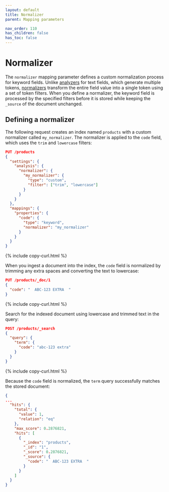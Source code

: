 ```yaml
---
layout: default
title: Normalizer
parent: Mapping parameters

nav_order: 110
has_children: false
has_toc: false
---
```


# Normalizer

The `normalizer` mapping parameter defines a custom normalization process for keyword fields. Unlike [analyzers]({{site.url}}{{site.baseurl}}/analyzers/supported-analyzers/index/) for text fields, which generate multiple tokens, [normalizers]({{site.url}}{{site.baseurl}}/analyzers/normalizers/) transform the entire field value into a single token using a set of token filters. When you define a normalizer, the keyword field is processed by the specified filters before it is stored while keeping the `_source` of the document unchanged.


## Defining a normalizer

The following request creates an index named `products` with a custom normalizer called `my_normalizer`. The normalizer is applied to the `code` field, which uses the `trim` and `lowercase` filters:

```json
PUT /products
{
  "settings": {
    "analysis": {
      "normalizer": {
        "my_normalizer": {
          "type": "custom",
          "filter": ["trim", "lowercase"]
        }
      }
    }
  },
  "mappings": {
    "properties": {
      "code": {
        "type": "keyword",
        "normalizer": "my_normalizer"
      }
    }
  }
}
```
{% include copy-curl.html %}

When you ingest a document into the index, the `code` field is normalized by trimming any extra spaces and converting the text to lowercase:

```json
PUT /products/_doc/1
{
  "code": "  ABC-123 EXTRA  "
}
```
{% include copy-curl.html %}

Search for the indexed document using lowercase and trimmed text in the query:

```json
POST /products/_search
{
  "query": {
    "term": {
      "code": "abc-123 extra"
    }
  }
}
```
{% include copy-curl.html %}

Because the `code` field is normalized, the `term` query successfully matches the stored document:

```json
{
...
  "hits": {
    "total": {
      "value": 1,
      "relation": "eq"
    },
    "max_score": 0.2876821,
    "hits": [
      {
        "_index": "products",
        "_id": "1",
        "_score": 0.2876821,
        "_source": {
          "code": "  ABC-123 EXTRA  "
        }
      }
    ]
  }
}
```
